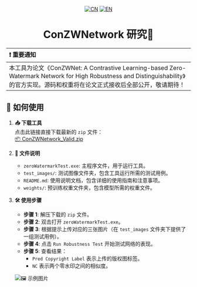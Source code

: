 <div align="center">

[![CN](https://img.shields.io/badge/🇨🇳_中文-FF0000?style=flat-square)](README.zh-CN.md)
[![EN](https://img.shields.io/badge/🇺🇸_English-007ACC?style=flat-square)](README.md)

# ConZWNetwork 研究🔬

</div>


| ​**❗ 重要通知** |
|:---------------|
| 本工具为论文《ConZWNet: A Contrastive Learning-based Zero-Watermark Network for High Robustness and Distinguishability》的官方实现。源码和权重将在论文正式接收后全部公开，敬请期待！ |

## 🚀 如何使用

1. ​**📥 下载工具**  
   点击此链接直接下载最新的 `zip` 文件：  
   [📦 ConZWNetwork_Valid.zip](https://github.com/hanhongxin1028/ConZWNetwork_Valid/releases/download/v1.0/ConZWNet_valid.zip)

2. ​**📂 文件说明**  
   - `zeroWatermarkTest.exe`: 主程序文件，用于运行工具。  
   - `test_images/`: 测试图像文件夹，包含工具运行所需的测试用例。  
   - `README.md`: 使用说明文档，包含详细的使用指南和注意事项。  
   - `weights/`: 预训练权重文件夹，包含模型所需的权重文件。

3. ​**🛠️ 使用步骤**  
   - ​**步骤 1**: 解压下载的 `zip` 文件。  
   - ​**步骤 2**: 双击打开 `zeroWatermarkTest.exe`。  
   - ​**步骤 3**: 根据提示上传对应的三张图片（在 `test_images` 文件夹下提供了一组测试用例）。  
   - ​**步骤 4**: 点击 `Run Robustness Test` 开始测试网络的表现。  
   - ​**步骤 5**: 查看结果：  
     - `Pred Copyright Label` 表示上传的版权图标签。  
     - `NC` 表示两个零水印之间的相似度。

   ![🖼️ 示例图片](https://github.com/user-attachments/assets/d3750887-5593-471e-9292-c417fc805a3f)

